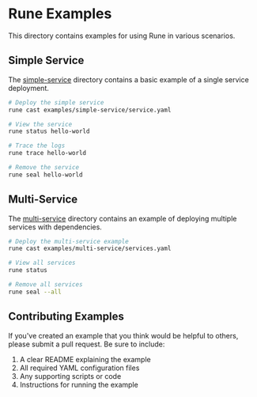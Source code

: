 # Rune Examples

This directory contains examples for using Rune in various scenarios.

## Simple Service

The [simple-service](simple-service) directory contains a basic example of a single service deployment.

```bash
# Deploy the simple service
rune cast examples/simple-service/service.yaml

# View the service
rune status hello-world

# Trace the logs
rune trace hello-world

# Remove the service
rune seal hello-world
```

## Multi-Service

The [multi-service](multi-service) directory contains an example of deploying multiple services with dependencies.

```bash
# Deploy the multi-service example
rune cast examples/multi-service/services.yaml

# View all services
rune status

# Remove all services
rune seal --all
```

## Contributing Examples

If you've created an example that you think would be helpful to others, please submit a pull request. Be sure to include:

1. A clear README explaining the example
2. All required YAML configuration files
3. Any supporting scripts or code
4. Instructions for running the example 